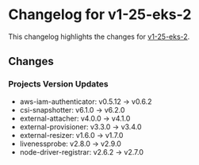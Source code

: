 # Changelog for v1-25-eks-2

This changelog highlights the changes for [v1-25-eks-2](https://github.com/aws/eks-distro/tree/v1-25-eks-2).

## Changes


### Projects Version Updates

* aws-iam-authenticator: v0.5.12 -> v0.6.2 
* csi-snapshotter: v6.1.0 -> v6.2.0
* external-attacher: v4.0.0 -> v4.1.0
* external-provisioner: v3.3.0 -> v3.4.0
* external-resizer: v1.6.0 -> v1.7.0
* livenessprobe: v2.8.0 -> v2.9.0
* node-driver-registrar: v2.6.2 -> v2.7.0
